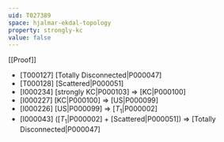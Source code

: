 ```yaml
---
uid: T027389
space: hjalmar-ekdal-topology
property: strongly-kc
value: false
---
```

[[Proof]]

* [T000127] [Totally Disconnected|P000047]
* [T000128] [Scattered|P000051]
* [I000234] [strongly KC|P000103] => [KC|P000100]
* [I000227] [KC|P000100] => [US|P000099]
* [I000226] [US|P000099] => [$T_1$|P000002]
* [I000043] ([$T_1$|P000002] + [Scattered|P000051]) => [Totally Disconnected|P000047]

